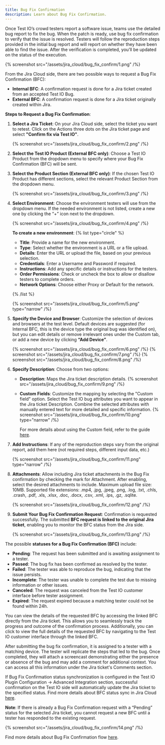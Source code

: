 ```yaml
---
title: Bug Fix Confirmation
description: Learn about Bug Fix Confirmation.
---
```


Once Test IO’s crowd testers report a software issue, teams use the detailed bug report to fix the bug. When the patch is ready, use bug fix confirmation to verify that the issue is resolved. Testers will follow the reproduction steps provided in the initial bug report and will report on whether they have been able to find the issue. After the verification is completed, you’ll be updated on the status of the execution.

{% screenshot src="/assets/jira_cloud/bug_fix_confirm/1.png" /%}

From the Jira Cloud side, there are two possible ways to request a Bug Fix Confirmation (BFC):

- **Internal BFC**: A confirmation request is done for a Jira ticket created from an accepted Test IO Bug.
- **External BFC**: A confirmation request is done for a Jira ticket originally created within Jira.

**Steps to Request a Bug Fix Confirmation**:

1. **Select a Jira Ticket**: On your Jira Cloud side, select the ticket you want to retest. Click on the Actions three dots on the Jira ticket page and select **"Confirm fix via Test IO"**.

   {% screenshot src="/assets/jira_cloud/bug_fix_confirm/2.png" /%}

2. **Select the Test IO Product (External BFC only)**: Choose a Test IO Product from the dropdown menu to specify where your Bug Fix Confirmation (BFC) will be sent.

3. **Select the Product Section (External BFC only)**: If the chosen Test IO Product has different sections, select the relevant Product Section from the dropdown menu.

   {% screenshot src="/assets/jira_cloud/bug_fix_confirm/3.png" /%}

4. **Select Environment**: Choose the environment testers will use from the dropdown menu. If the needed environment is not listed, create a new one by clicking the “+” icon next to the dropdown.

   {% screenshot src="/assets/jira_cloud/bug_fix_confirm/4.png" /%}

   **To create a new environment**:
   {% list type="circle" %}

   - **Title**: Provide a name for the new environment.
   - **Type**: Select whether the environment is a URL or a file upload.
   - **Details**: Enter the URL or upload the file, based on your previous selection.
   - **Credentials**: Enter a Username and Password if required.
   - **Instructions**: Add any specific details or instructions for the testers.
   - **Order Permissions**: Check or uncheck the box to allow or disallow testers to complete orders.
   - **Network Options**: Choose either Proxy or Default for the network.

   {% /list %}

   {% screenshot src="/assets/jira_cloud/bug_fix_confirm/5.png" type="narrow" /%}

5. **Specify the Device and Browser**: Customize the selection of devices and browsers at the test level. Default devices are suggested (for Internal BFC, this is the device type the original bug was identified on), but you can edit details or remove irrelevant ones under the Custom tab, or add a new device by clicking **“Add Device”**.

   {% screenshot src="/assets/jira_cloud/bug_fix_confirm/6.png" /%}
   {% screenshot src="/assets/jira_cloud/bug_fix_confirm/7.png" /%}
   {% screenshot src="/assets/jira_cloud/bug_fix_confirm/8.png" /%}

6. **Specify Description**: Choose from two options:

   - **Description**: Maps the Jira ticket description details.
     {% screenshot src="/assets/jira_cloud/bug_fix_confirm/9.png" /%}

   - **Custom Fields**: Customize the mapping by selecting the "Custom field" option. Select the Test IO bug attributes you want to appear in the Jira ticket Description. Combine the selected attributes with manually entered text for more detailed and specific information.
     {% screenshot src="/assets/jira_cloud/bug_fix_confirm/10.png" type="narrow" /%}

     For more details about using the Custom field, refer to the guide [here](/docs/jira_cloud/custom_field_in_config).

7. **Add Instructions**: If any of the reproduction steps vary from the original report, add them here (not required steps, different input data, etc.)

   {% screenshot src="/assets/jira_cloud/bug_fix_confirm/11.png" type="narrow" /%}

8. **Attachments**: Allow including Jira ticket attachments in the Bug Fix confirmation by checking the mark for Attachment. After enabling, select the desired attachments to include. Maximum upload file size: 10MB. Supported file extensions: .mp4, .jpg, .jpeg, .png, .log, .txt, .chls, .crash, .pdf, .xls, .xlsx, .doc, .docx, .csv, .xml, .ips, .gz, .sqlite.

   {% screenshot src="/assets/jira_cloud/bug_fix_confirm/12.png" /%}

9. **Submit Your Bug Fix Confirmation Request**: Confirmation is requested successfully. The submitted **BFC request is linked to the original Jira ticket**, enabling you to monitor the BFC status from the Jira side.

   {% screenshot src="/assets/jira_cloud/bug_fix_confirm/13.png" /%}

The possible **statuses for a Bug Fix Confirmation (BFC)** include:

- **Pending**: The request has been submitted and is awaiting assignment to a tester.
- **Passed**: The bug fix has been confirmed as resolved by the tester.
- **Failed**: The tester was able to reproduce the bug, indicating that the issue persists.
- **Incomplete**: The tester was unable to complete the test due to missing information or other issues.
- **Canceled**: The request was canceled from the Test IO customer interface before tester assignment.
- **Expired**: The request expired because a matching tester could not be found within 24h.

You can view the details of the requested BFC by accessing the linked BFC directly from the Jira ticket. This allows you to seamlessly track the progress and outcome of the confirmation process. Additionally, you can click to view the full details of the requested BFC by navigating to the Test IO customer interface through the linked BFC.

After submitting the bug fix confirmation, it is assigned to a tester with a matching device. The tester will replicate the steps that led to the bug. Once completed, they will attach a screencast demonstrating either the presence or absence of the bug and may add a comment for additional context. You can access all this information under the Jira ticket's Comments section.

If Bug Fix Confirmation status synchronization is configured in the Test IO Plugin Configuration -> Advanced Integration section, successful confirmation on the Test IO side will automatically update the Jira ticket to the specified status. Find more details about BFC status sync in Jira Cloud [here](/docs/jira_cloud/advanced_integration).

**Note**: If there is already a Bug Fix Confirmation request with a “Pending” status for the selected Jira ticket, you cannot request a new BFC until a tester has responded to the existing request.

{% screenshot src="/assets/jira_cloud/bug_fix_confirm/14.png" /%}

Find more details about Bug Fix Confirmation flow [here](https://help.test.io/en/articles/4201447-how-to-request-a-bug-fix-confirmation).
